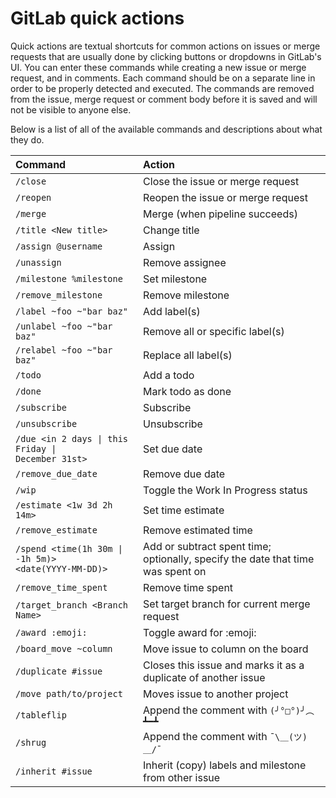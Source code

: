 # GitLab quick actions

Quick actions are textual shortcuts for common actions on issues or merge
requests that are usually done by clicking buttons or dropdowns in GitLab's UI.
You can enter these commands while creating a new issue or merge request, and
in comments. Each command should be on a separate line in order to be properly
detected and executed. The commands are removed from the issue, merge request or
comment body before it is saved and will not be visible to anyone else.

Below is a list of all of the available commands and descriptions about what they
do.

| Command                    | Action       |
|:---------------------------|:-------------|
| `/close`                   | Close the issue or merge request |
| `/reopen`                  | Reopen the issue or merge request |
| `/merge`                   | Merge (when pipeline succeeds) |
| `/title <New title>`       | Change title |
| `/assign @username`        | Assign |
| `/unassign`                | Remove assignee |
| `/milestone %milestone`    | Set milestone |
| `/remove_milestone`        | Remove milestone |
| `/label ~foo ~"bar baz"`   | Add label(s) |
| `/unlabel ~foo ~"bar baz"` | Remove all or specific label(s) |
| `/relabel ~foo ~"bar baz"` | Replace all label(s) |
| `/todo`                    | Add a todo |
| `/done`                    | Mark todo as done |
| `/subscribe`               | Subscribe |
| `/unsubscribe`             | Unsubscribe |
| <code>/due &lt;in 2 days &#124; this Friday &#124; December 31st&gt;</code> | Set due date |
| `/remove_due_date`         | Remove due date |
| `/wip`                     | Toggle the Work In Progress status |
| <code>/estimate &lt;1w 3d 2h 14m&gt;</code> | Set time estimate |
| `/remove_estimate`       | Remove estimated time |
| <code>/spend &lt;time(1h 30m &#124; -1h 5m)&gt; &lt;date(YYYY-MM-DD)&gt;</code> | Add or subtract spent time; optionally, specify the date that time was spent on |
| `/remove_time_spent`       | Remove time spent |
| `/target_branch <Branch Name>` | Set target branch for current merge request |
| `/award :emoji:`  | Toggle award for :emoji: |
| `/board_move ~column`      | Move issue to column on the board |
| `/duplicate #issue`        | Closes this issue and marks it as a duplicate of another issue |
| `/move path/to/project`	     | Moves issue to another project |
| `/tableflip`	             | Append the comment with `(╯°□°)╯︵ ┻━┻` |
| `/shrug`	                 | Append the comment with `¯\＿(ツ)＿/¯` |
| `/inherit #issue`          | Inherit (copy) labels and milestone from other issue |
